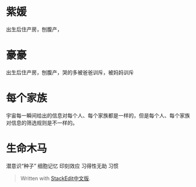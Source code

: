 # 紫媛 
出生后住产房，刨腹产，

# 豪豪
出生后住产房，刨腹产，哭的多被爸爸训斥，被妈妈训斥

# 每个家族
宇宙每一瞬间给出的信息对每个人、每个家族都是一样的，但是每个人、每个家族对信息的筛选规则是不一样的。

# 生命木马
潜意识“种子”
细胞记忆
印刻效应
习得性无助
习惯
> Written with [StackEdit中文版](https://stackedit.cn/).
<!--stackedit_data:
eyJoaXN0b3J5IjpbMTM2NTAxNjI3NF19
-->